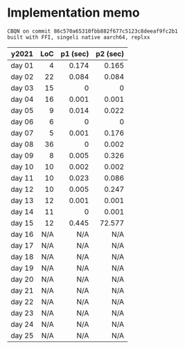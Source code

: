 # Implementation memo

```
CBQN on commit 86c570a65310fbb882f677c5123c8deeaf9fc2b1
built with FFI, singeli native aarch64, replxx
```

| y2021  |      LoC | p1 (sec) | p2 (sec) |
|--------|---------:|---------:|---------:|
| day 01 |        4 |    0.174 |    0.165 |
| day 02 |       22 |    0.084 |    0.084 |
| day 03 |       15 |        0 |        0 |
| day 04 |       16 |    0.001 |    0.001 |
| day 05 |        9 |    0.014 |    0.022 |
| day 06 |        6 |        0 |        0 |
| day 07 |        5 |    0.001 |    0.176 |
| day 08 |       36 |        0 |    0.002 |
| day 09 |        8 |    0.005 |    0.326 |
| day 10 |       10 |    0.002 |    0.002 |
| day 11 |       10 |    0.023 |    0.086 |
| day 12 |       10 |    0.005 |    0.247 |
| day 13 |       12 |    0.001 |    0.001 |
| day 14 |       11 |        0 |    0.001 |
| day 15 |       12 |    0.445 |   72.577 |
| day 16 |      N/A |      N/A |      N/A |
| day 17 |      N/A |      N/A |      N/A |
| day 18 |      N/A |      N/A |      N/A |
| day 19 |      N/A |      N/A |      N/A |
| day 20 |      N/A |      N/A |      N/A |
| day 21 |      N/A |      N/A |      N/A |
| day 22 |      N/A |      N/A |      N/A |
| day 23 |      N/A |      N/A |      N/A |
| day 24 |      N/A |      N/A |      N/A |
| day 25 |      N/A |      N/A |      N/A |
